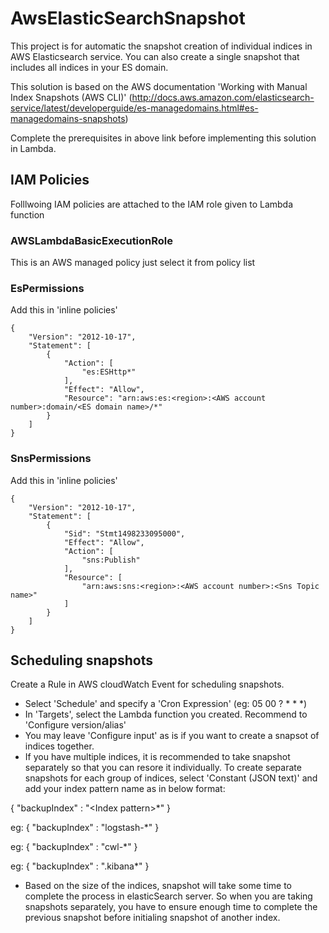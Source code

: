 # AwsElasticSearchSnapshot
This project is for automatic the snapshot creation of individual indices in AWS Elasticsearch service. 
You can also create a single snapshot that includes all indices in your ES domain.

This solution is based on the AWS documentation 'Working with Manual Index Snapshots (AWS CLI)' (http://docs.aws.amazon.com/elasticsearch-service/latest/developerguide/es-managedomains.html#es-managedomains-snapshots)

Complete the prerequisites in above link before implementing this solution in Lambda.


## IAM Policies
Folllwoing IAM policies are attached to the IAM role given to Lambda function

### AWSLambdaBasicExecutionRole
This is an AWS managed policy just select it from policy list

### EsPermissions
Add this in 'inline policies'
```
{
    "Version": "2012-10-17",
    "Statement": [
        {
            "Action": [
                "es:ESHttp*"
            ],
            "Effect": "Allow",
            "Resource": "arn:aws:es:<region>:<AWS account number>:domain/<ES domain name>/*"
        }
    ]
}
```
### SnsPermissions
Add this in 'inline policies'
```
{
    "Version": "2012-10-17",
    "Statement": [
        {
            "Sid": "Stmt1498233095000",
            "Effect": "Allow",
            "Action": [
                "sns:Publish"
            ],
            "Resource": [
                "arn:aws:sns:<region>:<AWS account number>:<Sns Topic name>"
            ]
        }
    ]
}
```
## Scheduling snapshots
Create a Rule in AWS cloudWatch Event for scheduling snapshots. 
* Select 'Schedule' and specify a 'Cron Expression' (eg: 05 00 ? * * *)
* In 'Targets', select the Lambda function you created. Recommend to 'Configure version/alias'
* You may leave 'Configure input' as is if you want to create a snapsot of indices together.
* If you have multiple indices, it is recommended to take snapshot separately so that you can resore it individually. To create separate snapshots for each group of indices, select 'Constant (JSON text)' and add your index pattern name as in below format:

{ "backupIndex" : "\<Index pattern\>*" }

eg: { "backupIndex" : "logstash-*" }

eg: { "backupIndex" : "cwl-*" }

eg: { "backupIndex" : ".kibana*" }

* Based on the size of the indices, snapshot will take some time to complete the process in elasticSearch server. So when you are taking snapshots separately, you have to ensure enough time to complete the previous snapshot before initialing snapshot of another index.

